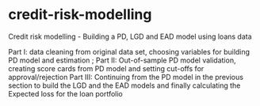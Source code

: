 # credit-risk-modelling
Credit risk modelling - Building a PD, LGD and EAD model using loans data 

Part I: data cleaning from original data set, choosing variables for building PD model and estimation ; 
Part II: Out-of-sample PD model validation, creating score cards from PD model and setting cut-offs for approval/rejection
Part III: Continuing from the PD model in the previous section to build the LGD and the EAD models and finally calculating the Expected loss for the loan portfolio

